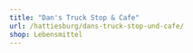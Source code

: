 ```yaml
---
title: "Dan's Truck Stop & Cafe"
url: /hattiesburg/dans-truck-stop-und-cafe/
shop: Lebensmittel
---
```

